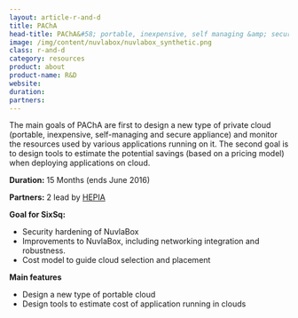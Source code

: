 ```yaml
---
layout: article-r-and-d
title: PAChA
head-title: PAChA&#58; portable, inexpensive, self managing &amp; secure cloud
image: /img/content/nuvlabox/nuvlabox_synthetic.png
class: r-and-d
category: resources
product: about
product-name: R&D
website: 
duration: 
partners: 
---
```


The main goals of PAChA are first to design a new type of private cloud
(portable, inexpensive, self-managing and secure appliance) and monitor
the resources used by various applications running on it. The second goal
is to design tools to estimate the potential savings (based on a pricing
model) when deploying applications on cloud.

**Duration:** 15 Months (ends June 2016) 

**Partners:** 2 lead by [HEPIA](http://hepia.hesge.ch)

**Goal for SixSq:**

* Security hardening of NuvlaBox
* Improvements to NuvlaBox, including networking integration and robustness.
* Cost model to guide cloud selection and placement 

**Main features**

 * Design a new type of portable cloud
 * Design tools to estimate cost of application running in clouds
